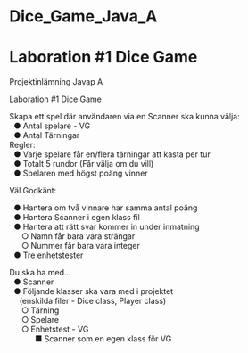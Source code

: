 # Dice_Game_Java_A
# Laboration #1 Dice Game
Projektinlämning Javap A

Laboration #1
Dice Game

Skapa ett spel där användaren via en Scanner ska kunna 
välja: <br>
&nbsp; ● Antal spelare - VG <br>
&nbsp; ● Antal Tärningar <br>
Regler: <br>
&nbsp; ● Varje spelare får en/flera tärningar att kasta per tur<br>
&nbsp; ● Totalt 5 rundor (Får välja om du vill)<br>
&nbsp; ● Spelaren med högst poäng vinner<br>
  
Väl Godkänt:

  &nbsp; ● Hantera om två vinnare har samma antal poäng<br>
  &nbsp; ● Hantera Scanner i egen klass fil<br>
  &nbsp; ● Hantera att rätt svar kommer in under inmatning<br>
  &emsp;&nbsp; ○ Namn får bara vara strängar<br>
  &emsp;&nbsp; ○ Nummer får bara vara integer<br>
  &nbsp; ● Tre enhetstester<br>

Du ska ha med…<br>
  &nbsp; ● Scanner<br>
  &nbsp; ● Följande klasser ska vara med i projektet <br>
  &emsp; (enskilda filer - Dice class, Player class)<br>
  &emsp;&nbsp; ○ Tärning<br>
  &emsp;&nbsp; ○ Spelare<br>
  &emsp;&nbsp; ○ Enhetstest - VG<br>
  &emsp;&emsp;&emsp; ■ Scanner som en egen klass för VG<br>
